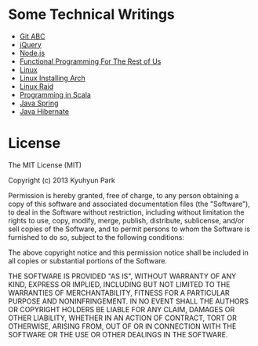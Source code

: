 # Some Technical Writings

* [Git ABC](categories/git-abc)
* [jQuery](categories/jquery)
* [Node.js](categories/node)
* [Functional Programming For The Rest of Us](categories/fp-for-r-us)
* [Linux](categories/linux)
* [Linux Installing Arch](categories/linux/installing-arch.md)
* [Linux Raid](categories/linux/raid)
* [Programming in Scala](categories/pi-scala)
* [Java Spring](categories/java/spring)
* [Java Hibernate](categories/java/hibernate)

>

# License

The MIT License (MIT)

Copyright (c) 2013 Kyuhyun Park

Permission is hereby granted, free of charge, to any person obtaining a copy of this software and associated documentation files (the "Software"), to deal in the Software without restriction, including without limitation the rights to use, copy, modify, merge, publish, distribute, sublicense, and/or sell copies of the Software, and to permit persons to whom the Software is furnished to do so, subject to the following conditions:

The above copyright notice and this permission notice shall be included in all copies or substantial portions of the Software.

THE SOFTWARE IS PROVIDED "AS IS", WITHOUT WARRANTY OF ANY KIND, EXPRESS OR IMPLIED, INCLUDING BUT NOT LIMITED TO THE WARRANTIES OF MERCHANTABILITY, FITNESS FOR A PARTICULAR PURPOSE AND NONINFRINGEMENT. IN NO EVENT SHALL THE AUTHORS OR COPYRIGHT HOLDERS BE LIABLE FOR ANY CLAIM, DAMAGES OR OTHER LIABILITY, WHETHER IN AN ACTION OF CONTRACT, TORT OR OTHERWISE, ARISING FROM, OUT OF OR IN CONNECTION WITH THE SOFTWARE OR THE USE OR OTHER DEALINGS IN THE SOFTWARE.
